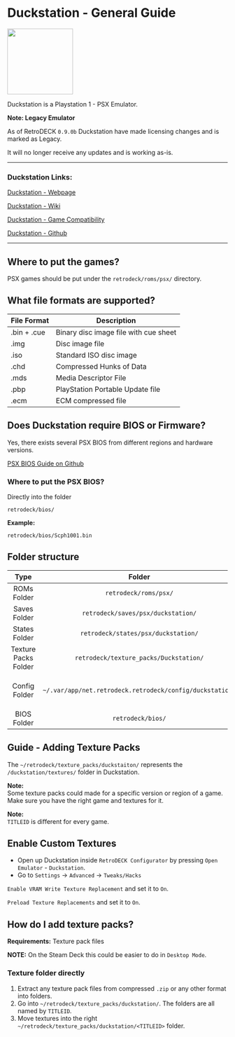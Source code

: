# Duckstation - General Guide

<img src="../../../wiki_images/logos/duckstation-logo.png" width="150">

Duckstation is a Playstation 1 - PSX Emulator.

**Note: Legacy Emulator**

As of RetroDECK `0.9.0b` Duckstation have made licensing changes and is marked as Legacy. 

It will no longer receive any updates and is working as-is. 

---

### Duckstation Links:

[Duckstation - Webpage](https://www.duckstation.org/)

[Duckstation - Wiki](https://www.duckstation.org/wiki/)

[Duckstation - Game Compatibility](https://docs.google.com/spreadsheets/d/e/2PACX-1vRE0jjiK_aldpICoy5kVQlpk2f81Vo6P4p9vfg4d7YoTOoDlH4PQHoXjTD2F7SdN8SSBLoEAItaIqQo/pubhtml)

[Duckstation - Github](https://github.com/stenzek/duckstation)

---


## Where to put the games?

PSX games should be put under the `retrodeck/roms/psx/` directory.

## What file formats are supported?

| File Format | Description |
|-------------|-------------|
| .bin + .cue | Binary disc image file with cue sheet |
| .img        | Disc image file |
| .iso        | Standard ISO disc image |
| .chd        | Compressed Hunks of Data |
| .mds        | Media Descriptor File |
| .pbp        | PlayStation Portable Update file |
| .ecm        | ECM compressed file |

## Does Duckstation require BIOS or Firmware?

Yes, there exists several PSX BIOS from different regions and hardware versions.

[PSX BIOS Guide on Github](https://github.com/LiquidSevens/psx-models-bios-guide)


### Where to put the PSX BIOS?

Directly into the folder

`retrodeck/bios/`

**Example:**

`retrodeck/bios/Scph1001.bin`

## Folder structure

| Type    | Folder                 |          Comment     | 
|  :---:  | :---:                  |             :---:     |
| ROMs Folder |`retrodeck/roms/psx/` |                               |  
| Saves Folder |`retrodeck/saves/psx/duckstation/` |                               |  
| States Folder |`retrodeck/states/psx/duckstation/` |                               |  
| Texture Packs Folder |`retrodeck/texture_packs/Duckstation/` |       Corresponds to `duckstation/textures` folder                        | 
| Config Folder |`~/.var/app/net.retrodeck.retrodeck/config/duckstation/`         |   `settings.xml`, `gameProfiles` folder, `controllerProfiles` folder|
| BIOS Folder | `retrodeck/bios/` | |

## Guide - Adding Texture Packs

The `~/retrodeck/texture_packs/duckstaiton/` represents the `/duckstation/textures/` folder in Duckstation.

**Note:** <br>
Some texture packs could made for a specific version or region of a game. Make sure you have the right game and textures for it.

**Note:**<br>
`TITLEID` is different for every game.

## Enable Custom Textures

- Open up Duckstation inside `RetroDECK Configurator` by pressing `Open Emulator` - `Duckstation`.
- Go to `Settings` -> `Advanced` -> `Tweaks/Hacks` <br>

`Enable VRAM Write Texture Replacement` and set it to `On`.<br>

`Preload Texture Replacements` and set it to `On`.<br>


## How do I add texture packs?

**Requirements:** Texture pack files <br>

**NOTE:** On the Steam Deck this could be easier to do in `Desktop Mode`.


### Texture folder directly

1. Extract any texture pack files from compressed `.zip` or any other format into folders.
2. Go into `~/retrodeck/texture_packs/duckstation/`. The folders are all named by `TITLEID`.
3. Move textures into the right `~/retrodeck/texture_packs/duckstation/<TITLEID>` folder.



